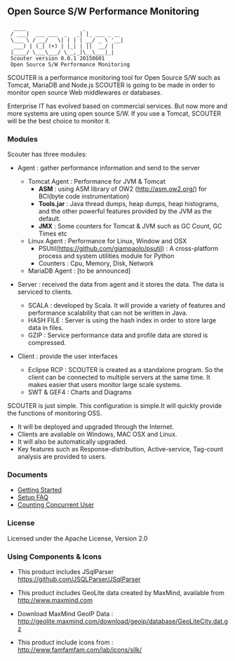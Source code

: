 ## Open Source S/W Performance Monitoring
```
  ____                  _            
 / ___|  ___ ___  _   _| |_ ___ _ __ 
 \___ \ / __/   \| | | | __/ _ \ '__|
  ___) | (_| (+) | |_| | ||  __/ |   
 |____/ \___\___/ \__,_|\__\___|_|                                      
 Scouter version 0.0.1 20150601
 Open Source S/W Performance Monitoring 
```
SCOUTER is a performance monitoring tool for Open Source S/W such as Tomcat, MariaDB and Node.js
SCOUTER is going to be made in order to monitor open source Web middlewares or databases.

Enterprise IT has evolved based on commercial services. 
But now more and more systems are using open source S/W. 
If you use a Tomcat, SCOUTER will be the best choice to monitor it.

### Modules
Scouter has three modules:

- Agent : gather performance information and send  to the server
  - Tomcat Agent : Performance for JVM & Tomcat 
     - **ASM** :  using ASM library of OW2  (http://asm.ow2.org/) for BCI(byte code instrumentation)
     - **Tools.jar** : Java thread dumps, heap dumps, heap histograms, and the other powerful features provided by the JVM as the default.
     - **JMX** :  Some counters for Tomcat & JVM such as GC Count, GC Times etc 
  - Linux Agent : Performance for Linux, Window and OSX
     - PSUtil(https://github.com/giampaolo/psutil) : A cross-platform process and system utilities module for Python
     - Counters : Cpu, Memory, Disk, Network
  -  MariaDB Agent : [to be announced]

- Server : received the data from agent and it stores the data. The data is serviced to clients.
  - SCALA : developed by Scala. It will provide a variety of features and performance scalability that can not be written in Java.
  - HASH FILE : Server is using the hash index in order to store large data in files.
  - GZIP : Service performance data and profile data are stored is compressed.

- Client : provide the user interfaces
  - Eclipse RCP : SCOUTER is created as a standalone program. So the client can be connected to multiple servers at the same time. It makes easier that users monitor large scale systems.
  - SWT & GEF4 : Charts and Diagrams
  
SCOUTER is just simple. This configuration is simple.It will quickly provide the functions of monitoring OSS.
- It will be deployed and upgraded through the Internet.
- Clients are avaliable on Windows, MAC OSX and Linux.
- It will also be automatically upgraded.
- Key features such as Response-distribution, Active-service, Tag-count analysis are provided to  users.


### Documents
 - [Getting Started](../../wiki/Getting-Started)
 - [Setup FAQ](../../wiki/Setup-FAQ) 
 - [Counting Concurrent User](../../wiki/Counting-Concurrent-User)
 
### License
Licensed under the Apache License, Version 2.0

### Using Components & Icons
- This product includes JSqlParser
https://github.com/JSQLParser/JSqlParser

- This product includes GeoLite data created by MaxMind, available from
   http://www.maxmind.com
 - Download MaxMind GeoIP Data : 
   http://geolite.maxmind.com/download/geoip/database/GeoLiteCity.dat.gz

- This product include icons from : 
http://www.famfamfam.com/lab/icons/silk/
